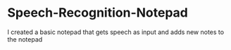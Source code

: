 # Speech-Recognition-Notepad
I created a basic notepad that gets speech as input and adds new notes to the notepad

